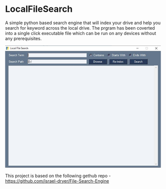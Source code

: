 # LocalFileSearch
A simple python based search engine that will index your drive and help you search for keyword across the local drive.
The prgram has been coverted into a single click executable file which can be run on any devices without any prerequisites.

![alt text](https://github.com/realPrashantBhandari/LocalFileSearch/blob/main/interface.JPG?raw=true)

This project is based on the following gethub repo - https://github.com/israel-dryer/File-Search-Engine

